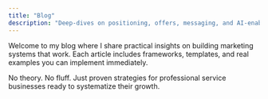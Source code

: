 ```yaml
---
title: "Blog"
description: "Deep-dives on positioning, offers, messaging, and AI-enabled lead generation for professional service businesses and tech-enabled firms."
---
```


Welcome to my blog where I share practical insights on building marketing systems that work. Each article includes frameworks, templates, and real examples you can implement immediately.

No theory. No fluff. Just proven strategies for professional service businesses ready to systematize their growth.